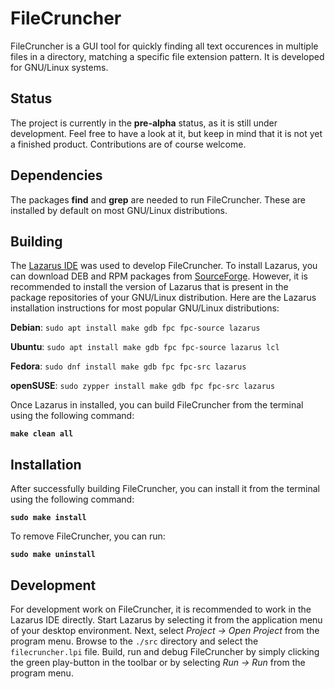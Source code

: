 # FileCruncher
FileCruncher is a GUI tool for quickly finding all text occurences in multiple files in a directory, matching a specific file extension pattern. It is developed for GNU/Linux systems.

## Status

The project is currently in the **pre-alpha** status, as it is still under development. Feel free to have a look at it, but keep in mind that it is not yet a finished product. Contributions are of course welcome.

## Dependencies

The packages **find** and **grep** are needed to run FileCruncher. These are installed by default on most GNU/Linux distributions.

## Building

The [Lazarus IDE](https://www.lazarus-ide.org/) was used to develop FileCruncher. To install Lazarus, you can download DEB and RPM packages from [SourceForge](https://sourceforge.net/projects/lazarus/files/). However, it is recommended to install the version of Lazarus that is present in the package repositories of your GNU/Linux distribution. Here are the Lazarus installation instructions for most popular GNU/Linux distributions:

**Debian**: `sudo apt install make gdb fpc fpc-source lazarus`

**Ubuntu**: `sudo apt install make gdb fpc fpc-source lazarus lcl`

**Fedora**: `sudo dnf install make gdb fpc fpc-src lazarus`

**openSUSE**: `sudo zypper install make gdb fpc fpc-src lazarus`

Once Lazarus in installed, you can build FileCruncher from the terminal using the following command:

**`make clean all`**

## Installation

After successfully building FileCruncher, you can install it from the terminal using the following command:

**`sudo make install`**

To remove FileCruncher, you can run:

**`sudo make uninstall`**

## Development

For development work on FileCruncher, it is recommended to work in the Lazarus IDE directly. Start Lazarus by selecting it from the application menu of your desktop environment. Next, select *Project → Open Project* from the program menu. Browse to the `./src` directory and select the `filecruncher.lpi` file. Build, run and debug FileCruncher by simply clicking the green play-button in the toolbar or by selecting *Run → Run* from the program menu.







